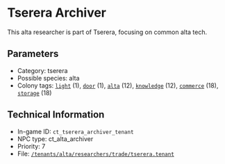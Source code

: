 # Tserera Archiver

This alta researcher is part of Tserera, focusing on common alta tech.

## Parameters

- Category: tserera
- Possible species: alta
- Colony tags: [`light`](https://ceterai.github.io/MyEnternia/Wiki/Tags/Light) (1), [`door`](https://ceterai.github.io/MyEnternia/Wiki/Tags/Door) (1), [`alta`](https://ceterai.github.io/MyEnternia/Wiki/Tags/Alta) (12), [`knowledge`](https://ceterai.github.io/MyEnternia/Wiki/Tags/Knowledge) (12), [`commerce`](https://ceterai.github.io/MyEnternia/Wiki/Tags/Commerce) (18), [`storage`](https://ceterai.github.io/MyEnternia/Wiki/Tags/Storage) (18)

## Technical Information

- In-game ID: `ct_tserera_archiver_tenant`
- NPC type: ct_alta_archiver
- Priority: 7
- File: [`/tenants/alta/researchers/trade/tserera.tenant`](https://github.com/Ceterai/Enternia/blob/main/tenants/alta/researchers/trade/tserera.tenant)
